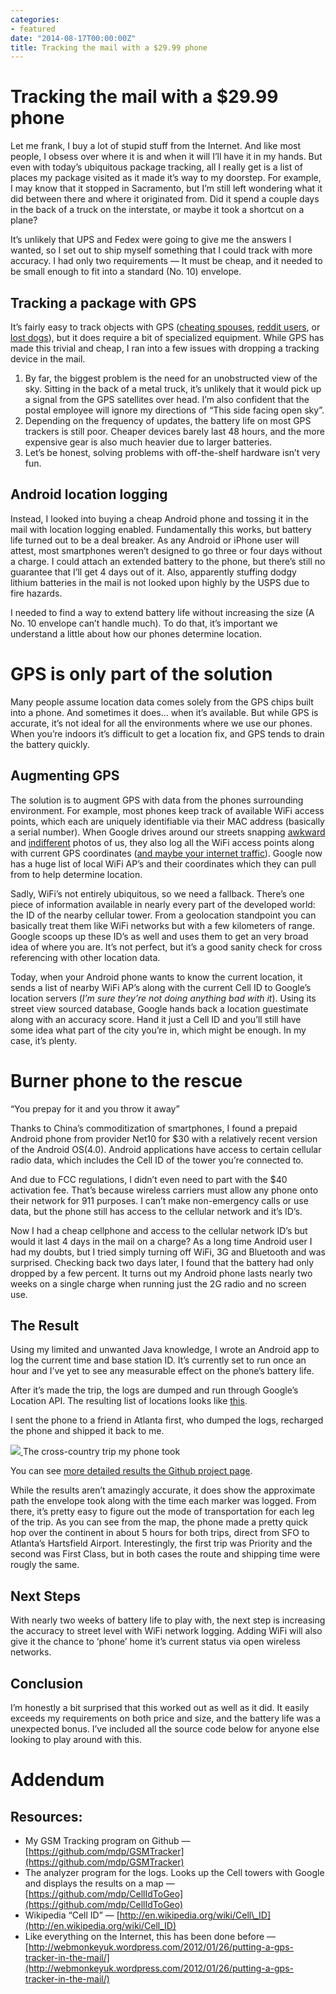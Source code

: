 ```yaml
---
categories:
- featured
date: "2014-08-17T00:00:00Z"
title: Tracking the mail with a $29.99 phone
---
```


Tracking the mail with a $29.99 phone
=====================================

Let me frank, I buy a lot of stupid stuff from the Internet. And like most people, I obsess over where it is and when it will I’ll have it in my hands. But even with today’s ubiquitous package tracking, all I really get is a list of places my package visited as it made it’s way to my doorstep. For example, I may know that it stopped in Sacramento, but I’m still left wondering what it did between there and where it originated from. Did it spend a couple days in the back of a truck on the interstate, or maybe it took a shortcut on a plane?

It’s unlikely that UPS and Fedex were going to give me the answers I wanted, so I set out to ship myself something that I could track with more accuracy. I had only two requirements — It must be cheap, and it needed to be small enough to fit into a standard (No. 10) envelope.

Tracking a package with GPS
---------------------------

It’s fairly easy to track objects with GPS ([cheating spouses](http://www.amazon.com/Tracking-Device-Finding-Cheating-Husband/dp/B008981E82), [reddit users](https://www.techdirt.com/articles/20101008/03035211331/guy-finds-fbi-tracking-device-on-car-posts-pics-online-fbi-shows-up-demanding-it-back.shtml), or [lost dogs](http://www.pettracker.com/)), but it does require a bit of specialized equipment. While GPS has made this trivial and cheap, I ran into a few issues with dropping a tracking device in the mail.

1.  By far, the biggest problem is the need for an unobstructed view of the sky. Sitting in the back of a metal truck, it’s unlikely that it would pick up a signal from the GPS satellites over head. I’m also confident that the postal employee will ignore my directions of “This side facing open sky”.
2.  Depending on the frequency of updates, the battery life on most GPS trackers is still poor. Cheaper devices barely last 48 hours, and the more expensive gear is also much heavier due to larger batteries.
3.  Let’s be honest, solving problems with off-the-shelf hardware isn’t very fun.

Android location logging
------------------------

Instead, I looked into buying a cheap Android phone and tossing it in the mail with location logging enabled. Fundamentally this works, but battery life turned out to be a deal breaker. As any Android or iPhone user will attest, most smartphones weren’t designed to go three or four days without a charge. I could attach an extended battery to the phone, but there’s still no guarantee that I’ll get 4 days out of it. Also, apparently stuffing dodgy lithium batteries in the mail is not looked upon highly by the USPS due to fire hazards.

I needed to find a way to extend battery life without increasing the size (A No. 10 envelope can’t handle much). To do that, it’s important we understand a little about how our phones determine location.

GPS is only part of the solution
================================

Many people assume location data comes solely from the GPS chips built into a phone. And sometimes it does… when it’s available. But while GPS is accurate, it’s not ideal for all the environments where we use our phones. When you’re indoors it’s difficult to get a location fix, and GPS tends to drain the battery quickly.

Augmenting GPS
--------------

The solution is to augment GPS with data from the phones surrounding environment. For example, most phones keep track of available WiFi access points, which each are uniquely identifiable via their MAC address (basically a serial number). When Google drives around our streets snapping [awkward](http://top-10-list.org/wp-content/uploads/2012/11/Public-Urination.jpg) and [indifferent](http://assets.nydailynews.com/polopoly_fs/1.1815538.1401819152!/img/httpImage/image.jpg_gen/derivatives/article_970/google-street-view-axe-murderer.jpg?enlarged) photos of us, they also log all the WiFi access points along with current GPS coordinates ([and maybe your internet traffic](http://www.engadget.com/2013/04/22/google-street-view-fine-germany/)). Google now has a huge list of local WiFi AP’s and their coordinates which they can pull from to help determine location.

Sadly, WiFi’s not entirely ubiquitous, so we need a fallback. There’s one piece of information available in nearly every part of the developed world: the ID of the nearby cellular tower. From a geolocation standpoint you can basically treat them like WiFi networks but with a few kilometers of range. Google scoops up these ID’s as well and uses them to get an very broad idea of where you are. It’s not perfect, but it’s a good sanity check for cross referencing with other location data.

Today, when your Android phone wants to know the current location, it sends a list of nearby WiFi AP’s along with the current Cell ID to Google’s location servers (_I’m sure they’re not doing anything bad with it_). Using its street view sourced database, Google hands back a location guestimate along with an accuracy score. Hand it just a Cell ID and you’ll still have some idea what part of the city you’re in, which might be enough. In my case, it’s plenty.

Burner phone to the rescue
==========================

“You prepay for it and you throw it away”

Thanks to China’s commoditization of smartphones, I found a prepaid Android phone from provider Net10 for $30 with a relatively recent version of the Android OS(4.0). Android applications have access to certain cellular radio data, which includes the Cell ID of the tower you’re connected to.

And due to FCC regulations, I didn’t even need to part with the $40 activation fee. That’s because wireless carriers must allow any phone onto their network for 911 purposes. I can’t make non-emergency calls or use data, but the phone still has access to the cellular network and it’s ID’s.

Now I had a cheap cellphone and access to the cellular network ID’s but would it last 4 days in the mail on a charge? As a long time Android user I had my doubts, but I tried simply turning off WiFi, 3G and Bluetooth and was surprised. Checking back two days later, I found that the battery had only dropped by a few percent. It turns out my Android phone lasts nearly two weeks on a single charge when running just the 2G radio and no screen use.

The Result
----------

Using my limited and unwanted Java knowledge, I wrote an Android app to log the current time and base station ID. It’s currently set to run once an hour and I’ve yet to see any measurable effect on the phone’s battery life.

After it’s made the trip, the logs are dumped and run through Google’s Location API. The resulting list of locations looks like [this](https://github.com/mdp/CellIdToGeo/blob/gh-pages/atlsfatl.json).

I sent the phone to a friend in Atlanta first, who dumped the logs, recharged the phone and shipped it back to me.

[ ![](https://miro.medium.com/max/1400/1\*kvzALID33D-YhjkMpqtdcA.png) ](http://mdp.github.io/CellIdToGeo/#atlsfatl.json) The cross-country trip my phone took

You can see [more detailed results the Github project page](http://mdp.github.io/CellIdToGeo/#atlsfatl.json).

While the results aren’t amazingly accurate, it does show the approximate path the envelope took along with the time each marker was logged. From there, it’s pretty easy to figure out the mode of transportation for each leg of the trip. As you can see from the map, the phone made a pretty quick hop over the continent in about 5 hours for both trips, direct from SFO to Atlanta’s Hartsfield Airport. Interestingly, the first trip was Priority and the second was First Class, but in both cases the route and shipping time were rougly the same.

Next Steps
----------

With nearly two weeks of battery life to play with, the next step is increasing the accuracy to street level with WiFi network logging. Adding WiFi will also give it the chance to ‘phone’ home it’s current status via open wireless networks.

Conclusion
----------

I’m honestly a bit surprised that this worked out as well as it did. It easily exceeds my requirements on both price and size, and the battery life was a unexpected bonus. I’ve included all the source code below for anyone else looking to play around with this.

Addendum
========

Resources:
----------

*   My GSM Tracking program on Github — [https://github.com/mdp/GSMTracker](https://github.com/mdp/GSMTracker)
*   The analyzer program for the logs. Looks up the Cell towers with Google and displays the results on a map — [https://github.com/mdp/CellIdToGeo](https://github.com/mdp/CellIdToGeo)
*   Wikipedia “Cell ID” — [http://en.wikipedia.org/wiki/Cell\_ID](http://en.wikipedia.org/wiki/Cell_ID)
*   Like everything on the Internet, this has been done before — [http://webmonkeyuk.wordpress.com/2012/01/26/putting-a-gps-tracker-in-the-mail/](http://webmonkeyuk.wordpress.com/2012/01/26/putting-a-gps-tracker-in-the-mail/)
